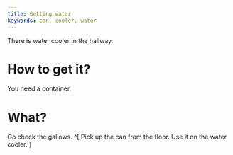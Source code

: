 ```yaml
---
title: Getting water
keywords: can, cooler, water
---
```


There is water cooler in the hallway.

# How to get it?
You need a container.

# What?
Go check the gallows. ^[ Pick up the can from the floor. Use it on the water cooler. ]
